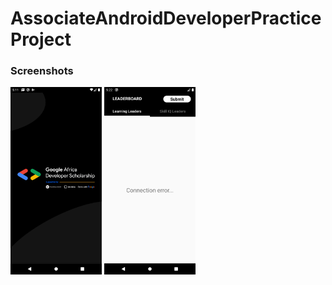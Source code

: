 # AssociateAndroidDeveloperPracticeProject

### Screenshots

<img src="screenshots/splash_screen.png" height="300em" />
<img src="screenshots/connection_error.png" height="300em" /> 
